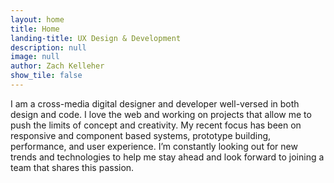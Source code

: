 ```yaml
---
layout: home
title: Home
landing-title: UX Design & Development
description: null
image: null
author: Zach Kelleher
show_tile: false
---
```


I am a cross-media digital designer and developer well-versed in both design and code. I love the web and working on projects that allow me to push the limits of concept and creativity. My recent focus has been on responsive and component based systems, prototype building, performance, and user experience. I’m constantly looking out for new trends and technologies to help me stay ahead and look forward to joining a team that shares this passion.
